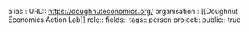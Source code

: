 alias::
URL:: https://doughnuteconomics.org/
organisation:: [[Doughnut Economics Action Lab]]
role::
fields::
tags:: person
project::
public:: true